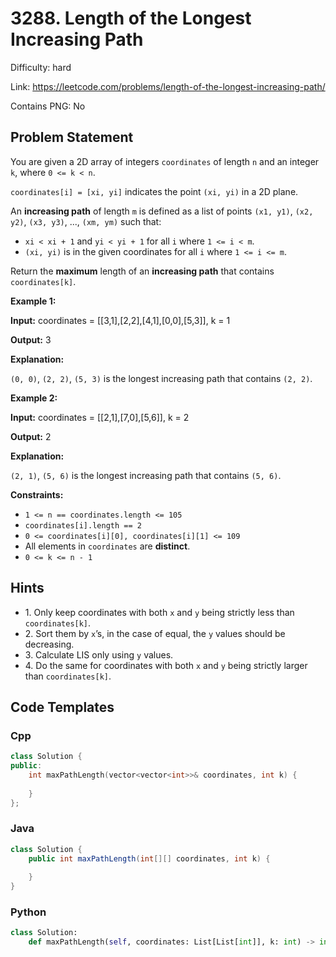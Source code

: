 # 3288. Length of the Longest Increasing Path

Difficulty: hard

Link: https://leetcode.com/problems/length-of-the-longest-increasing-path/

Contains PNG: No

## Problem Statement

You are given a 2D array of integers `coordinates` of length `n` and an integer `k`, where `0 <= k < n`.

`coordinates[i] = [xi, yi]` indicates the point `(xi, yi)` in a 2D plane.

An **increasing path** of length `m` is defined as a list of points `(x1, y1)`, `(x2, y2)`, `(x3, y3)`, ..., `(xm, ym)` such that:

* `xi < xi + 1` and `yi < yi + 1` for all `i` where `1 <= i < m`.
* `(xi, yi)` is in the given coordinates for all `i` where `1 <= i <= m`.

Return the **maximum** length of an **increasing path** that contains `coordinates[k]`.

**Example 1:**

**Input:** coordinates \= \[\[3,1],\[2,2],\[4,1],\[0,0],\[5,3]], k \= 1

**Output:** 3

**Explanation:**

`(0, 0)`, `(2, 2)`, `(5, 3)` is the longest increasing path that contains `(2, 2)`.

**Example 2:**

**Input:** coordinates \= \[\[2,1],\[7,0],\[5,6]], k \= 2

**Output:** 2

**Explanation:**

`(2, 1)`, `(5, 6)` is the longest increasing path that contains `(5, 6)`.

**Constraints:**

* `1 <= n == coordinates.length <= 105`
* `coordinates[i].length == 2`
* `0 <= coordinates[i][0], coordinates[i][1] <= 109`
* All elements in `coordinates` are **distinct**.
* `0 <= k <= n - 1`

## Hints

- 1\. Only keep coordinates with both `x` and `y` being strictly less than `coordinates[k]`.
- 2\. Sort them by `x`’s, in the case of equal, the `y` values should be decreasing.
- 3\. Calculate LIS only using `y` values.
- 4\. Do the same for coordinates with both `x` and `y` being strictly larger than `coordinates[k]`.

## Code Templates

### Cpp
```cpp
class Solution {
public:
    int maxPathLength(vector<vector<int>>& coordinates, int k) {
        
    }
};
```

### Java
```java
class Solution {
    public int maxPathLength(int[][] coordinates, int k) {
        
    }
}
```

### Python
```python
class Solution:
    def maxPathLength(self, coordinates: List[List[int]], k: int) -> int:
        
```


